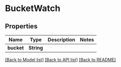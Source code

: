 # BucketWatch

## Properties

Name | Type | Description | Notes
------------ | ------------- | ------------- | -------------
**bucket** | **String** |  | 

[[Back to Model list]](../README.md#documentation-for-models) [[Back to API list]](../README.md#documentation-for-api-endpoints) [[Back to README]](../README.md)


